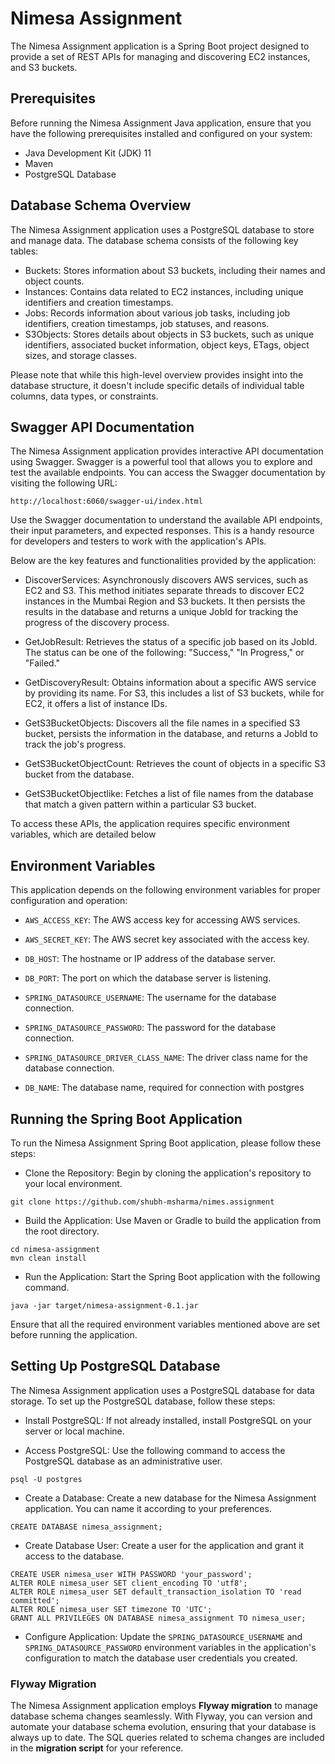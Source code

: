 # Nimesa Assignment 
The Nimesa Assignment application is a Spring Boot project designed to provide a set of REST APIs for managing and discovering EC2 instances, and S3 buckets.   


## Prerequisites
Before running the Nimesa Assignment Java application, ensure that you have the following prerequisites installed and configured on your system:

- Java Development Kit (JDK) 11
- Maven
- PostgreSQL Database

## Database Schema Overview  
The Nimesa Assignment application uses a PostgreSQL database to store and manage data. The database schema consists of the following key tables:

- Buckets: Stores information about S3 buckets, including their names and object counts.
- Instances: Contains data related to EC2 instances, including unique identifiers and creation timestamps.
- Jobs: Records information about various job tasks, including job identifiers, creation timestamps, job statuses, and reasons.
- S3Objects: Stores details about objects in S3 buckets, such as unique identifiers, associated bucket information, object keys, ETags, object sizes, and storage classes.  

Please note that while this high-level overview provides insight into the database structure, it doesn't include specific details of individual table columns, data types, or constraints. 

## Swagger API Documentation  
The Nimesa Assignment application provides interactive API documentation using Swagger. Swagger is a powerful tool that allows you to explore and test the available endpoints. You can access the Swagger documentation by visiting the following URL:

`http://localhost:6060/swagger-ui/index.html`

Use the Swagger documentation to understand the available API endpoints, their input parameters, and expected responses. This is a handy resource for developers and testers to work with the application's APIs.  

Below are the key features and functionalities provided by the application:  

- DiscoverServices: Asynchronously discovers AWS services, such as EC2 and S3. This method initiates separate threads to discover EC2 instances in the Mumbai Region and S3 buckets. It then persists the results in the database and returns a unique JobId for tracking the progress of the discovery process.

- GetJobResult: Retrieves the status of a specific job based on its JobId. The status can be one of the following: "Success," "In Progress," or "Failed."

- GetDiscoveryResult: Obtains information about a specific AWS service by providing its name. For S3, this includes a list of S3 buckets, while for EC2, it offers a list of instance IDs.

- GetS3BucketObjects: Discovers all the file names in a specified S3 bucket, persists the information in the database, and returns a JobId to track the job's progress.

- GetS3BucketObjectCount: Retrieves the count of objects in a specific S3 bucket from the database.

- GetS3BucketObjectlike: Fetches a list of file names from the database that match a given pattern within a particular S3 bucket.  

To access these APIs, the application requires specific environment variables, which are detailed below 

## Environment Variables
This application depends on the following environment variables for proper configuration and operation:

- `AWS_ACCESS_KEY`: The AWS access key for accessing AWS services.

- `AWS_SECRET_KEY`: The AWS secret key associated with the access key.

- `DB_HOST`: The hostname or IP address of the database server.

- `DB_PORT`: The port on which the database server is listening.

- `SPRING_DATASOURCE_USERNAME`: The username for the database connection.

- `SPRING_DATASOURCE_PASSWORD`: The password for the database connection.

- `SPRING_DATASOURCE_DRIVER_CLASS_NAME`: The driver class name for the database connection.

- `DB_NAME`: The database name, required for connection with postgres

## Running the Spring Boot Application  

To run the Nimesa Assignment Spring Boot application, please follow these steps:

- Clone the Repository: Begin by cloning the application's repository to your local environment.

`git clone https://github.com/shubh-msharma/nimes.assignment`  

- Build the Application: Use Maven or Gradle to build the application from the root directory.

`cd nimesa-assignment`  
`mvn clean install`  

- Run the Application: Start the Spring Boot application with the following command.

`java -jar target/nimesa-assignment-0.1.jar`  

Ensure that all the required environment variables mentioned above are set before running the application.

## Setting Up PostgreSQL Database  
The Nimesa Assignment application uses a PostgreSQL database for data storage. To set up the PostgreSQL database, follow these steps:

- Install PostgreSQL: If not already installed, install PostgreSQL on your server or local machine.

- Access PostgreSQL: Use the following command to access the PostgreSQL database as an administrative user.

`psql -U postgres`  

- Create a Database: Create a new database for the Nimesa Assignment application. You can name it according to your preferences.


`CREATE DATABASE nimesa_assignment;`  

- Create Database User: Create a user for the application and grant it access to the database.


`CREATE USER nimesa_user WITH PASSWORD 'your_password';`  
`ALTER ROLE nimesa_user SET client_encoding TO 'utf8';`  
`ALTER ROLE nimesa_user SET default_transaction_isolation TO 'read committed';`  
`ALTER ROLE nimesa_user SET timezone TO 'UTC';`  
`GRANT ALL PRIVILEGES ON DATABASE nimesa_assignment TO nimesa_user;`  

- Configure Application: Update the `SPRING_DATASOURCE_USERNAME` and `SPRING_DATASOURCE_PASSWORD` environment variables in the application's configuration to match the database user credentials you created.  

### Flyway Migration  

The Nimesa Assignment application employs **Flyway migration** to manage database schema changes seamlessly. With Flyway, you can version and automate your database schema evolution, ensuring that your database is always up to date. The SQL queries related to schema changes are included in the **migration script** for your reference.